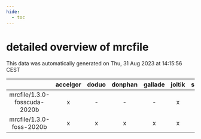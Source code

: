 ```yaml
---
hide:
  - toc
---
```


detailed overview of mrcfile
============================


This data was automatically generated on Thu, 31 Aug 2023 at 14:15:56 CEST  

| |accelgor|doduo|donphan|gallade|joltik|skitty|swalot|victini|
| :---: | :---: | :---: | :---: | :---: | :---: | :---: | :---: | :---: |
|mrcfile/1.3.0-fosscuda-2020b|x|-|-|-|x|-|-|-|
|mrcfile/1.3.0-foss-2020b|x|x|x|x|x|x|x|x|
